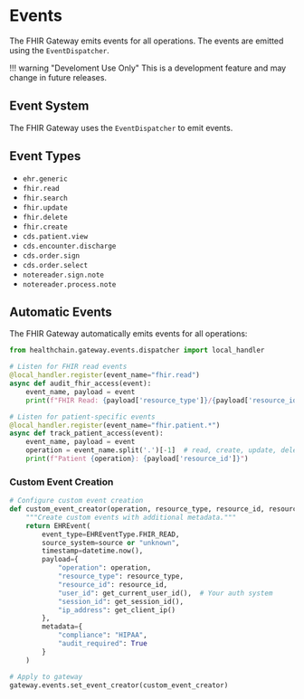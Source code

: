 # Events

The FHIR Gateway emits events for all operations. The events are emitted using the `EventDispatcher`.

!!! warning "Develoment Use Only"
    This is a development feature and may change in future releases.



## Event System

The FHIR Gateway uses the `EventDispatcher` to emit events.

## Event Types

- `ehr.generic`
- `fhir.read`
- `fhir.search`
- `fhir.update`
- `fhir.delete`
- `fhir.create`
- `cds.patient.view`
- `cds.encounter.discharge`
- `cds.order.sign`
- `cds.order.select`
- `notereader.sign.note`
- `notereader.process.note`

## Automatic Events

The FHIR Gateway automatically emits events for all operations:

```python
from healthchain.gateway.events.dispatcher import local_handler

# Listen for FHIR read events
@local_handler.register(event_name="fhir.read")
async def audit_fhir_access(event):
    event_name, payload = event
    print(f"FHIR Read: {payload['resource_type']}/{payload['resource_id']} from {payload.get('source', 'unknown')}")

# Listen for patient-specific events
@local_handler.register(event_name="fhir.patient.*")
async def track_patient_access(event):
    event_name, payload = event
    operation = event_name.split('.')[-1]  # read, create, update, delete
    print(f"Patient {operation}: {payload['resource_id']}")
```

### Custom Event Creation

```python
# Configure custom event creation
def custom_event_creator(operation, resource_type, resource_id, resource=None, source=None):
    """Create custom events with additional metadata."""
    return EHREvent(
        event_type=EHREventType.FHIR_READ,
        source_system=source or "unknown",
        timestamp=datetime.now(),
        payload={
            "operation": operation,
            "resource_type": resource_type,
            "resource_id": resource_id,
            "user_id": get_current_user_id(),  # Your auth system
            "session_id": get_session_id(),
            "ip_address": get_client_ip()
        },
        metadata={
            "compliance": "HIPAA",
            "audit_required": True
        }
    )

# Apply to gateway
gateway.events.set_event_creator(custom_event_creator)
```
